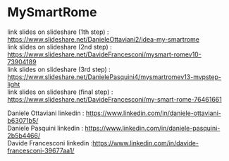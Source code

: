 # MySmartRome

link slides on slideshare (1th step)   : https://www.slideshare.net/DanieleOttaviani2/idea-my-smartrome <br>
link slides on slideshare (2nd step)   : https://www.slideshare.net/DavideFrancesconi/mysmart-romev10-73904189 <br>
link slides on slideshare (3rd step)   : https://www.slideshare.net/DanielePasquini4/mysmartromev13-mvpstep-light <br>
link slides on slideshare (final step) : https://www.slideshare.net/DavideFrancesconi/my-smart-rome-76461661 <br>

Daniele Ottaviani linkedin   : https://www.linkedin.com/in/daniele-ottaviani-b63071b5/<br>
Daniele Pasquini linkedin   : https://www.linkedin.com/in/daniele-pasquini-2b5b4466/<br>
Davide Francesconi linkedin :https://www.linkedin.com/in/davide-francesconi-39677aa1/<br>
